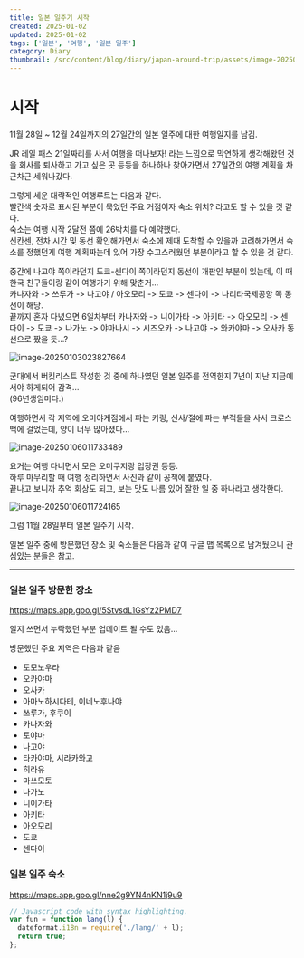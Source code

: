 ```yaml
---
title: 일본 일주기 시작
created: 2025-01-02
updated: 2025-01-02
tags: ['일본', '여행', '일본 일주']
category: Diary
thumbnail: /src/content/blog/diary/japan-around-trip/assets/image-20250103023827664.png
---
```


# 시작

11월 28일 ~ 12월 24일까지의 27일간의 일본 일주에 대한 여행일지를 남김.

JR 레일 패스 21일짜리를 사서 여행을 떠나보자! 라는 느낌으로 막연하게 생각해왔던 것을 회사를 퇴사하고 가고 싶은 곳 등등을 하나하나 찾아가면서 27일간의 여행 계획을 차근차근 세워나갔다. 

그렇게 세운 대략적인 여행루트는 다음과 같다.  
빨간색 숫자로 표시된 부분이 묵었던 주요 거점이자 숙소 위치? 라고도 할 수 있을 것 같다.  
숙소는 여행 시작 2달전 쯤에 26박치를 다 예약했다.  
신칸센, 전차 시간 및 동선 확인해가면서 숙소에 제때 도착할 수 있을까 고려해가면서 숙소를 정했던게 여행 계획짜는데 있어 가장 수고스러웠던 부분이라고 할 수 있을 것 같다.    

중간에 나고야 쪽이라던지 도쿄-센다이 쪽이라던지 동선이 개판인 부분이 있는데, 이 때 한국 친구들이랑 같이 여행가기 위해 맞춘거...    
카나자와 -> 쓰루가 -> 나고야 / 아오모리 -> 도쿄 -> 센다이 -> 나리타국제공항 쪽 동선이 해당.  
끝까지 혼자 다녔으면 6일차부터 카나자와 -> 니이가타 -> 아키타 -> 아오모리 -> 센다이 -> 도쿄 -> 나가노 -> 야마나시 -> 시즈오카 -> 나고야 -> 와카야마 -> 오사카 동선으로 짰을 듯...?

![image-20250103023827664](assets/image-20250103023827664.png)

군대에서 버킷리스트 작성한 것 중에 하나였던 일본 일주를 전역한지 7년이 지난 지금에서야 하게되어 감격…  
(96년생임미다.)

여행하면서 각 지역에 오미야게점에서 파는 키링, 신사/절에 파는 부적들을 사서 크로스백에 걸었는데, 양이 너무 많아졌다...

![image-20250106011733489](assets/image-20250106011733489.png)

요거는 여행 다니면서 모은 오미쿠지랑 입장권 등등.   
하루 마무리할 때 여행 정리하면서 사진과 같이 공책에 붙였다.  
끝나고 보니까 추억 회상도 되고, 보는 맛도 나름 있어 잘한 일 중 하나라고 생각한다.  

![image-20250106011724165](assets/image-20250106011724165.png)

그럼 11월 28일부터 일본 일주기 시작.

일본 일주 중에 방문했던 장소 및 숙소들은 다음과 같이 구글 맵 목록으로 남겨뒀으니 관심있는 분들은 참고.


---

### 일본 일주 방문한 장소

https://maps.app.goo.gl/5StvsdL1GsYz2PMD7

일지 쓰면서 누락했던 부분 업데이트 될 수도 있음...

방문했던 주요 지역은 다음과 같음

- 토모노우라
- 오카야마
- 오사카
- 아마노하시다테, 이네노후나야
- 쓰루가, 후쿠이
- 카나자와
- 토야마
- 나고야
- 타카야마, 시라카와고
- 히라유
- 마쓰모토
- 나가노
- 니이가타
- 아키타
- 아오모리
- 도쿄
- 센다이

### 일본 일주 숙소

https://maps.app.goo.gl/nne2g9YN4nKN1j9u9

```js
// Javascript code with syntax highlighting.
var fun = function lang(l) {
  dateformat.i18n = require('./lang/' + l);
  return true;
};
```
